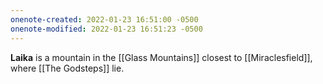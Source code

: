 ```yaml
---
onenote-created: 2022-01-23 16:51:00 -0500
onenote-modified: 2022-01-23 16:51:23 -0500
---
```


**Laika** is a mountain in the [[Glass Mountains]] closest to [[Miraclesfield]], where [[The Godsteps]] lie.
